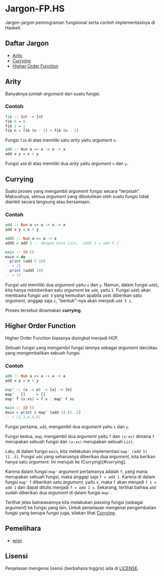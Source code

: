 # Jargon-FP.HS

Jargon-jargon pemrograman fungsional serta contoh implementasinya di Haskell.

## Daftar Jargon

- [Arity](#arity)
- [Currying](#currying)
- [Higher Order Function](#higher-order-function)

## Arity

Banyaknya jumlah *argument* dari suatu fungsi.

### Contoh

```haskell
fib :: Int -> Int
fib 0 = 0
fib 1 = 1
fib n = fib (n - 1) + fib (n - 2)
```

Fungsi `fib` di atas memiliki satu *arity* yaitu *argument* `n`.

```haskell
add :: Num a => a -> a -> a
add x y = x + y
```

Fungsi `add` di atas memiliki dua *arity* yaitu *argument* `x` dan `y`.

## Currying

Suatu proses yang mengambil *argument* fungsi secara "terpisah". Maksudnya,
semua *argument* yang dibutuhkan oleh suatu fungsi tidak diambil secara
langsung atau bersamaan.

### Contoh

```haskell
add :: Num a => a -> a -> a
add x y = x + y

add5 :: Num a => a -> a
add5 = add 5 -- dengan kata lain, `add5 z = add 5 z`

main :: IO ()
main = do
  print (add 5 10)
-- > 15
  print (add5 10)
-- > 15
```

Fungsi `add` memiliki dua *argument* yaitu `x` dan `y`. Namun, dalam fungsi
`add5`, kita hanya memberikan satu *argument* ke `add`, yaitu `5`. Fungsi
`add5` akan membawa fungsi `add 5` yang kemudian apabila `add5` diberikan
satu *argument*, anggap saja `z`, "bentuk"-nya akan menjadi `add 5 z`.

Proses tersebut dinamakan **currying**.

## Higher Order Function

Higher Order Function biasanya disingkat menjadi HOF.

Sebuah fungsi yang mengambil fungsi lainnya sebagai *argument* dan/atau yang
mengembalikan sebuah fungsi.

### Contoh

```haskell
add :: Num a => a -> a -> a
add x y = x + y

map' :: (a -> b) -> [a] -> [b]
map' _ []     = []
map' f (x:xs) = f x : map' f xs

main :: IO ()
main = print $ map' (add 1) [1..5]
-- > [2,3,4,5,6]
```

Fungsi pertama, `add`, mengambil dua *argument* yaitu `x` dan `y`.

Fungsi kedua, `map`, mengambil dua *argument* yaitu `f` dan `(x:xs)` dimana
`f` merupakan sebuah fungsi dan `(x:xs)` merupakan sebuah `List`.

Lalu, di dalam fungsi `main`, kita melakukan implementasi
`map' (add 1) [1..5]`. Fungsi `add` yang seharusnya diberikan dua *argument*,
kita berikan hanya satu *argument*. Ini merujuk ke (Currying)[#currying].

Karena dalam fungsi `map'` *argument* pertamanya adalah `f`, yang mana
merupakan sebuah fungsi, maka anggap saja `f = add 1`. Karena di dalam fungsi
`map'` `f` diberikan satu *argument*, yaitu `x`, maka `f` akan menjadi
`f x = add 1` dan dapat ditulis menjadi `f = add 1 x`. Sekarang, terlihat
bahwa `add` sudah diberikan dua *argument* di dalam fungsi `map'`.

Terlihat jelas bahwasannya kita melakukan *passing* fungsi (sebagai *argument*)
ke fungsi yang lain. Untuk penjelasan mengenai pengembalian fungsi yang berupa
fungsi juga, silakan lihat [Currying](#currying).

## Pemelihara

- [wisn](https://github.com/wisn)

## Lisensi

Penjelasan mengenai lisensi (berbahasa Inggris) ada di [LICENSE](LICENSE).

